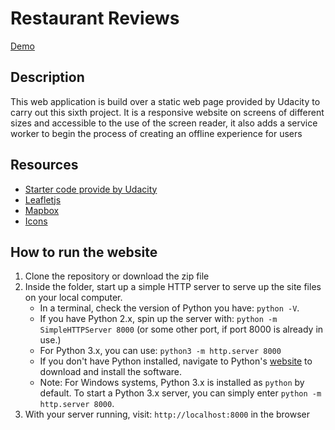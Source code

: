 # Restaurant Reviews
[Demo](https://tbm85.github.io/Demo-Restaurant-Reviews/)

## Description
This web application is build over a static web page provided by Udacity to carry out this sixth project. It is a responsive website on screens of different sizes and accessible to the use of the screen reader, it also adds a service worker to begin the process of creating an offline experience for users

## Resources
* [Starter code provide by Udacity](https://github.com/udacity/mws-restaurant-stage-1/)
* [Leafletjs](https://leafletjs.com/)
* [Mapbox](https://www.mapbox.com/)
* [Icons](https://material.io/tools/icons/?style=baseline/)

## How to run the website
1. Clone the repository or download the zip file
2. Inside the folder, start up a simple HTTP server to serve up the site files on your local computer. 
    * In a terminal, check the version of Python you have: `python -V`. 
    * If you have Python 2.x, spin up the server with: `python -m SimpleHTTPServer 8000` (or some other port, if port 8000 is already in use.) 
    * For Python 3.x, you can use: `python3 -m http.server 8000`
    * If you don't have Python installed, navigate to Python's [website](https://www.python.org/) to download and install the software.
    * Note: For Windows systems, Python 3.x is installed as `python` by default. To start a Python 3.x server, you can simply enter `python -m http.server 8000`.
3. With your server running, visit: `http://localhost:8000` in the browser


